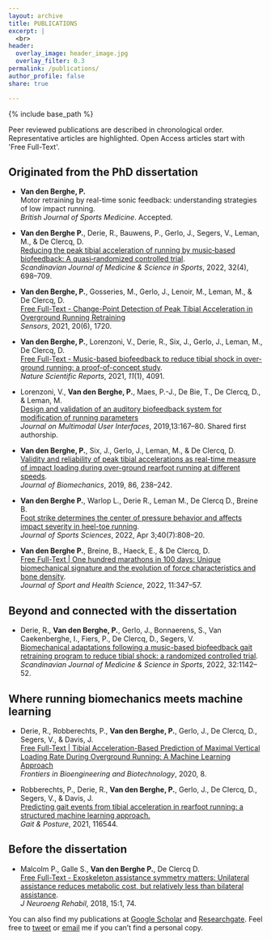 ```yaml
---
layout: archive
title: PUBLICATIONS
excerpt: |
  <br>
header:
  overlay_image: header_image.jpg
  overlay_filter: 0.3
permalink: /publications/
author_profile: false
share: true

---
```


{% include base_path %}

Peer reviewed publications are described in chronological order. Representative articles are highlighted. Open Access articles start with 'Free Full-Text'.

## Originated from the PhD dissertation

- **Van den Berghe, P.** <br>Motor retraining by real-time sonic feedback: understanding
   strategies of low impact running. <br> *British Journal of Sports Medicine*. 
   Accepted.

- **Van den Berghe P.**, Derie, R., Bauwens, P., Gerlo, J., Segers, V., Leman, M., & De Clercq, D.<br>
   [Reducing the peak tibial acceleration of running by music‐based biofeedback: A quasi‐randomized controlled trial](https://doi.org/10.1111/sms.14123).<br> *Scandinavian Journal of Medicine & Science in Sports*, 2022, 32(4), 698–709.

- **Van den Berghe, P.**, Gosseries, M., Gerlo, J., Lenoir, M., Leman, M., & De Clercq, D.<br>
   [Free Full-Text - Change-Point Detection of Peak Tibial Acceleration in Overground Running Retraining](https://doi.org/10.3390/s20061720) <br>*Sensors*, 2021, 20(6), 1720.

- **Van den Berghe, P.**, Lorenzoni, V., Derie, R., Six, J., Gerlo, J., Leman, M., De Clercq, D.<br>
   [Free Full-Text - Music-based biofeedback to reduce tibial shock in over-ground running: a proof-of-concept study](nature.com/articles/s41598-021-83538-w).<br> *Nature Scientific Reports*, 2021, *11*(1), 4091.

- Lorenzoni, V., **Van den Berghe, P.**, Maes, P.-J., De Bie, T., De Clercq, D., & Leman, M.<br>
   [Design and validation of an auditory biofeedback system for modification of running parameters](https://doi.org/10.1007/s12193-018-0283-1)<br> *Journal on Multimodal User Interfaces*, 2019,13:167–80. Shared first authorship.

- **Van den Berghe, P.**, Six, J., Gerlo, J., Leman, M., & De Clercq, D.  <br>
   [Validity and reliability of peak tibial accelerations as real-time measure of impact loading during over-ground rearfoot running at different speeds](https://doi.org/10.1016/j.jbiomech.2019.01.039).<br> *Journal of Biomechanics*, 2019, 86, 238–242.

- **Van den Berghe P.**, Warlop L., Derie R., Leman M., De Clercq D., Breine B.<br>
   [Foot strike determines the center of pressure behavior and affects impact severity in heel-toe running](https://doi.org/10.1080/02640414.2021.2019991). <br>*Journal of Sports Sciences*, 2022, Apr 3;40(7):808–20.

- **Van den Berghe P.**, Breine, B., Haeck, E., & De Clercq, D.<br>
   [Free Full-Text | One hundred marathons in 100 days: Unique biomechanical signature and the evolution of force characteristics and bone density](https://doi.org/10.1016/j.jshs.2021.03.009). <br>*Journal of Sport and Health Science*, 2022, 11:347–57.

## Beyond and connected with the dissertation

- Derie, R., **Van den Berghe, P.**, Gerlo, J., Bonnaerens, S., Van Caekenberghe,
  I., Fiers, P., De Clercq, D., Segers, V.<br> [Biomechanical adaptations following a music-based biofeedback gait retraining program to reduce tibial shock: a randomized controlled trial](https://doi.org/10.1111/sms.14162). <br>*Scandinavian Journal of Medicine & Science in Sports*, 2022, 32:1142–52.

## Where running biomechanics meets machine learning

- Derie, R., Robberechts, P., **Van den Berghe, P.**, Gerlo, J., De Clercq, D., Segers, V., & Davis, J.<br>
  [Free Full-Text | Tibial Acceleration-Based Prediction of Maximal Vertical Loading Rate During Overground Running: A Machine Learning Approach](https://doi.org/10.3389/fbioe.2020.00033) <br>*Frontiers in Bioengineering and Biotechnology*, 2020, 8.

- Robberechts, P., Derie, R., **Van den Berghe, P.**, Gerlo, J., De Clercq, D., Segers, V., & Davis, J.<br>
  [Predicting gait events from tibial acceleration in rearfoot running: a structured machine learning approach.](https://doi.org/10.1016/j.gaitpost.2020.10.035) <br>*Gait & Posture*, 2021, 116544.

## Before the dissertation

- Malcolm P., Galle S., **Van den Berghe P.**, De Clercq D. <br>[Free Full-Text - Exoskeleton assistance symmetry matters: Unilateral assistance reduces metabolic cost, but relatively less than bilateral assistance](https://doi.org/10.1186/s12984-018-0381-z). <br> *J Neuroeng Rehabil*, 2018, 15:1, 74. 

You can also find my publications at [Google Scholar‬](https://scholar.google.be/citations?hl=nl&user=sE7vYWcAAAAJ) and [Researchgate](https://www.researchgate.net/profile/Pieter-Van-Den-Berghe). Feel free to [tweet](https://twitter.com/SportSciSum) or [email](mailto:pieter@vandenberghe@ugent.be) me if you can’t find a personal copy.
